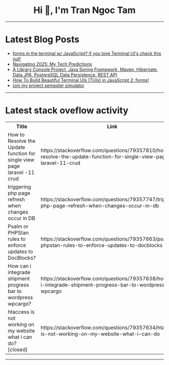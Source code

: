<h1 align="center">Hi 👋, I'm Tran Ngoc Tam</h1>

---

# Latest Blog Posts 
<!-- BLOG-POST-LIST:START -->
- [forms in the terminal w/ JavaScript? if you love Terminal UI&#39;s check this out!](https://dev.to/sfundomhlungu/forms-in-the-terminal-w-javascript-if-you-love-terminal-uis-check-this-out-9a4)
- [Navigating 2025: My Tech Predictions](https://dev.to/karander/navigating-2025-my-tech-predictions-2ee)
- [A Library Console Project, Java Spring Framework, Maven, Hibernate, Data JPA, PostgreSQL Data Persistence, REST API](https://dev.to/marcoatl/a-library-console-project-java-spring-framework-maven-hibernate-data-jpa-postgresql-data-aac)
- [How To Build Beautiful Terminal UIs &lpar;TUIs&rpar; in JavaScript 2: forms!](https://dev.to/sfundomhlungu/how-to-build-beautiful-terminal-uis-tuis-in-javascript-2-forms-4dm9)
- [join my project semester simulator](https://dev.to/virajdouelectron/join-my-project-semester-simulator-2ee3)
<!-- BLOG-POST-LIST:END -->

---

# Latest stack oveflow activity
<table>
  <tr><th>Title</th><th>Link</th></tr>
  <!-- STACKOVERFLOW:START --><tr><td>How to Resolve the Update function for single view page laravel -11 crud</td><td>https://stackoverflow.com/questions/79357810/how-to-resolve-the-update-function-for-single-view-page-laravel-11-crud</td></tr><tr><td>triggering php page refresh when changes occur in DB</td><td>https://stackoverflow.com/questions/79357747/triggering-php-page-refresh-when-changes-occur-in-db</td></tr><tr><td>Psalm or PHPStan rules to enforce updates to DocBlocks?</td><td>https://stackoverflow.com/questions/79357663/psalm-or-phpstan-rules-to-enforce-updates-to-docblocks</td></tr><tr><td>How can i integrade shipment progress bar to wordpress wpcargo?</td><td>https://stackoverflow.com/questions/79357638/how-can-i-integrade-shipment-progress-bar-to-wordpress-wpcargo</td></tr><tr><td>htaccess is not working on my website what i can do? [closed]</td><td>https://stackoverflow.com/questions/79357634/htaccess-is-not-working-on-my-website-what-i-can-do</td></tr><!-- STACKOVERFLOW:END -->
</table>

---



